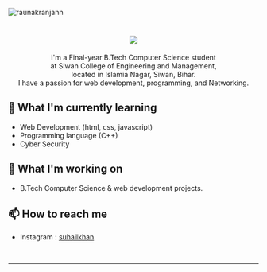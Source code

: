 <p align="left"> <img src="https://komarev.com/ghpvc/?username=raunakranjann&label=Profile%20views&color=0e75b6&style=flat" alt="raunakranjann" /> </p>
<h1 align="center">
    <img src="https://readme-typing-svg.herokuapp.com/?font=Righteous&size=35&center=true&vCenter=true&width=500&height=70&duration=4000&lines=Hi+There!+👋;+I'm+Raunak+Ranjan+!+😊;" />
</h1>


<div align="center">
    I'm a Final-year B.Tech Computer Science student 
    <br> at Siwan College of Engineering and Management,
    <br>located in Islamia Nagar, Siwan, Bihar.
    <br>I have a passion for web development, programming, and Networking.
</div>


## 🌱 What I'm currently learning

- Web Development (html, css, javascript)
- Programming language (C++)
- Cyber Security

## 🔭 What I'm working on

- B.Tech Computer Science & web development projects.

## 📫 How to reach me

- Instagram : <a href="(https://www.instagram.com/md.suhail.khn/)/" target="_blank">suhailkhan</a>

   
</div>
<br/>
<hr/>
<br/>  

